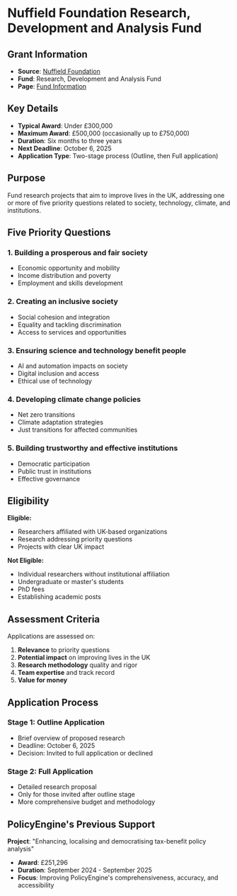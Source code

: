 # Nuffield Foundation Research, Development and Analysis Fund

## Grant Information

- **Source**: [Nuffield Foundation](https://www.nuffieldfoundation.org/)
- **Fund**: Research, Development and Analysis Fund
- **Page**: [Fund Information](https://www.nuffieldfoundation.org/funding/research-development-and-analysis-fund)

## Key Details

- **Typical Award**: Under £300,000
- **Maximum Award**: £500,000 (occasionally up to £750,000)
- **Duration**: Six months to three years
- **Next Deadline**: October 6, 2025
- **Application Type**: Two-stage process (Outline, then Full application)

## Purpose

Fund research projects that aim to improve lives in the UK, addressing one or more of five priority questions related to society, technology, climate, and institutions.

## Five Priority Questions

### 1. Building a prosperous and fair society
- Economic opportunity and mobility
- Income distribution and poverty
- Employment and skills development

### 2. Creating an inclusive society
- Social cohesion and integration
- Equality and tackling discrimination
- Access to services and opportunities

### 3. Ensuring science and technology benefit people
- AI and automation impacts on society
- Digital inclusion and access
- Ethical use of technology

### 4. Developing climate change policies
- Net zero transitions
- Climate adaptation strategies
- Just transitions for affected communities

### 5. Building trustworthy and effective institutions
- Democratic participation
- Public trust in institutions
- Effective governance

## Eligibility

**Eligible:**
- Researchers affiliated with UK-based organizations
- Research addressing priority questions
- Projects with clear UK impact

**Not Eligible:**
- Individual researchers without institutional affiliation
- Undergraduate or master's students
- PhD fees
- Establishing academic posts

## Assessment Criteria

Applications are assessed on:
1. **Relevance** to priority questions
2. **Potential impact** on improving lives in the UK
3. **Research methodology** quality and rigor
4. **Team expertise** and track record
5. **Value for money**

## Application Process

### Stage 1: Outline Application
- Brief overview of proposed research
- Deadline: October 6, 2025
- Decision: Invited to full application or declined

### Stage 2: Full Application
- Detailed research proposal
- Only for those invited after outline stage
- More comprehensive budget and methodology

## PolicyEngine's Previous Support

**Project**: "Enhancing, localising and democratising tax-benefit policy analysis"
- **Award**: £251,296
- **Duration**: September 2024 - September 2025
- **Focus**: Improving PolicyEngine's comprehensiveness, accuracy, and accessibility
